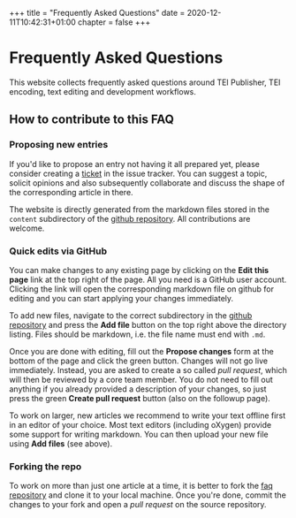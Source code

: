 +++
title = "Frequently Asked Questions"
date = 2020-12-11T10:42:31+01:00
chapter = false
+++

# Frequently Asked Questions

This website collects frequently asked questions around TEI Publisher, TEI encoding, text editing and development workflows.

## How to contribute to this FAQ

### Proposing new entries

If you'd like to propose an entry not having it all prepared yet, please consider creating a [ticket](https://github.com/eeditiones/tei-publisher-faq/issues) in the issue tracker. You can suggest a topic, solicit opinions and also subsequently collaborate and discuss the shape of the corresponding article in there.

The website is directly generated from the markdown files stored in the `content` subdirectory of the [github repository](https://github.com/eeditiones/tei-publisher-faq/tree/master/content). All contributions are welcome.

### Quick edits via GitHub

You can make changes to any existing page by clicking on the **Edit this page** link at the top right of the page. All you need is a GitHub user account. Clicking the link will open the corresponding markdown file on github for editing and you can start applying your changes immediately.

To add new files, navigate to the correct subdirectory in the [github repository](https://github.com/eeditiones/tei-publisher-faq/tree/master/content) and press the **Add file** button on the top right above the directory listing. Files should be markdown, i.e. the file name must end with `.md`.

Once you are done with editing, fill out the **Propose changes** form at the bottom of the page and click the green button. Changes will not go live immediately. Instead, you are asked to create a so called *pull request*, which will then be reviewed by a core team member. You do not need to fill out anything if you already provided a description of your changes, so just press the green **Create pull request** button (also on the followup page).

To work on larger, new articles we recommend to write your text offline first in an editor of your choice. Most text editors (including oXygen) provide some support for writing markdown. You can then upload your new file using **Add files** (see above).

### Forking the repo

To work on more than just one article at a time, it is better to fork the [faq repository](https://github.com/eeditiones/tei-publisher-faq) and clone it to your local machine. Once you're done, commit the changes to your fork and open a *pull request* on the source repository.
